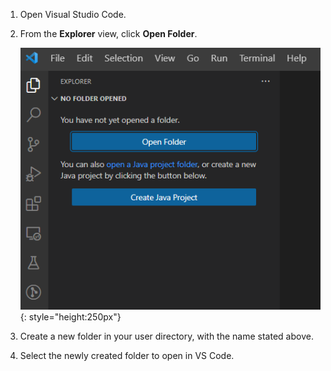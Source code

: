 1. Open Visual Studio Code.
1. From the **Explorer** view, click **Open Folder**.

    ![VoltScript Language Support](../../assets/images/tutorials/lab01-02.png){: style="height:250px"}

1. Create a new folder in your user directory, with the name stated above.
1. Select the newly created folder to open in VS Code.